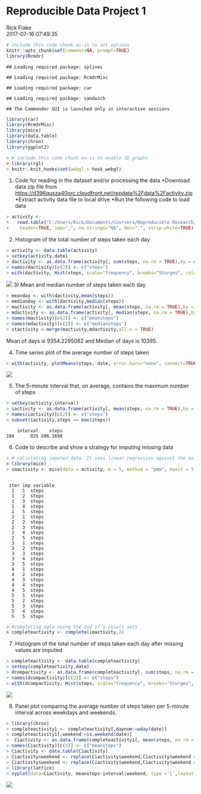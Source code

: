 # Reproducible Data Project 1
Rick Flake  
2017-07-16 07:49:35  



```r
# include this code chunk as-is to set options
knitr::opts_chunk$set(comment=NA, prompt=TRUE)
library(Rcmdr)
```

```
## Loading required package: splines
```

```
## Loading required package: RcmdrMisc
```

```
## Loading required package: car
```

```
## Loading required package: sandwich
```

```
## The Commander GUI is launched only in interactive sessions
```

```r
library(car)
library(RcmdrMisc)
library(mice)
library(data.table)
library(chron)
library(ggplot2)
```



```r
> # include this code chunk as-is to enable 3D graphs
> library(rgl)
> knitr::knit_hooks$set(webgl = hook_webgl)
```
1) Code for reading in the dataset and/or processing the data
*Download data zip file from https://d396qusza40orc.cloudfront.net/repdata%2Fdata%2Factivity.zip
*Extract activity data file to local drive
*Run the following code to load data



```r
> activity <- 
+   read.table("C:/Users/Rick/Documents/Coursera/Reproducible Research/activity.csv",
+    header=TRUE, sep=",", na.strings="NA", dec=".", strip.white=TRUE)
```
2) Histogram of the total number of steps taken each day


```r
> activity <- data.table(activity)
> setkey(activity,date)
> dactivity <- as.data.frame(activity[, sum(steps, na.rm = TRUE),by = date])
> names(dactivity)[c(2)] <- c("steps")
> with(dactivity, Hist(steps, scale="frequency", breaks="Sturges", col="darkgray"))
```

![](Reproducible_Research_Project1_files/figure-html/unnamed-chunk-4-1.png)<!-- -->
3) Mean and median number of steps taken each day


```r
> meanday <- with(dactivity,mean(steps))
> medianday <- with(dactivity,median(steps))
> mactivity <- as.data.frame(activity[, mean(steps, na.rm = TRUE),by = date])
> mdactivity <- as.data.frame(activity[, median(steps, na.rm = TRUE),by = date])
> names(mactivity)[c(2)] <- c("meansteps")
> names(mdactivity)[c(2)] <- c("mediansteps")
> stactivity <-merge(mactivity,mdactivity,all.x = TRUE)
```
Mean of days is 9354.2295082 and Median of days is 10395.


4) Time series plot of the average number of steps taken


```r
> with(activity, plotMeans(steps, date, error.bars="none", connect=TRUE))
```

![](Reproducible_Research_Project1_files/figure-html/unnamed-chunk-6-1.png)<!-- -->

5) The 5-minute interval that, on average, contains the maximum number of steps


```r
> setkey(activity,interval)
> iactivity <- as.data.frame(activity[, mean(steps, na.rm = TRUE),by = interval])
> names(iactivity)[c(2)] <- c("steps")
> subset(iactivity,steps == max(steps))
```

```
    interval    steps
104      835 206.1698
```

6) Code to describe and show a strategy for imputing missing data


```r
> # calculating imputed data. It uses linear reqression against the existing values
> library(mice)
> imactivity <- mice(data = activity, m = 5, method = "pmm", maxit = 5, seed = 500)
```

```

 iter imp variable
  1   1  steps
  1   2  steps
  1   3  steps
  1   4  steps
  1   5  steps
  2   1  steps
  2   2  steps
  2   3  steps
  2   4  steps
  2   5  steps
  3   1  steps
  3   2  steps
  3   3  steps
  3   4  steps
  3   5  steps
  4   1  steps
  4   2  steps
  4   3  steps
  4   4  steps
  4   5  steps
  5   1  steps
  5   2  steps
  5   3  steps
  5   4  steps
  5   5  steps
```

```r
> #completing data using the 2nd of 5 result sets
> completeactivity <- complete(imactivity,2)
```

7) Histogram of the total number of steps taken each day after missing values are imputed


```r
> completeactivity <- data.table(completeactivity)
> setkey(completeactivity,date)
> dcompactivity <- as.data.frame(completeactivity[, sum(steps, na.rm = TRUE),by = date])
> names(dcompactivity)[c(2)] <- c("steps")
> with(dcompactivity, Hist(steps, scale="frequency", breaks="Sturges", col="darkgray"))
```

![](Reproducible_Research_Project1_files/figure-html/unnamed-chunk-9-1.png)<!-- -->

8) Panel plot comparing the average number of steps taken per 5-minute interval across weekdays and weekends. 



```r
> library(chron)
> completeactivity1 <- completeactivity[,daynum:=wday(date)]
> completeactivity1[,weekend:=is.weekend(date)]
>  Ciactivity <- as.data.frame(completeactivity1[, mean(steps, na.rm = TRUE),keyby = .(interval,weekend)])
> names(Ciactivity)[c(3)] <- c("meansteps")
> Ciactivity <- data.table(Ciactivity)
> Ciactivity$weekend <- replace(Ciactivity$weekend,Ciactivity$weekend =='TRUE','Weekend')
> Ciactivity$weekend <- replace(Ciactivity$weekend,Ciactivity$weekend =='FALSE','Weekday')
> library(lattice)
> xyplot(data=Ciactivity, meansteps~interval|weekend, type ='l',layout = c(1,2))
```

![](Reproducible_Research_Project1_files/figure-html/unnamed-chunk-10-1.png)<!-- -->


